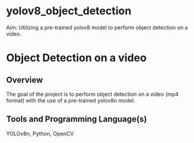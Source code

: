 # yolov8_object_detection

Aim: Utilizing a pre-trained yolov8 model to perform object detection on a video.

# Object Detection on a video

## Overview
The goal of the project is to perform object detection on a video (mp4 format) with the use of a pre-trained yolov8n model.

## Tools and Programming Language(s)
YOLOv8n, Python, OpenCV
 
